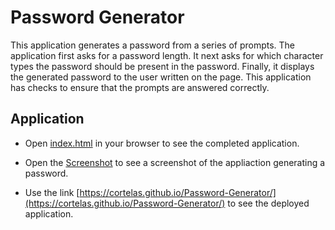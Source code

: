# Password Generator
This application generates a password from a series of prompts. The application first asks for a password length. It next asks for which character types the password should be present in the password. Finally, it displays the generated password to the user written on the page. This application has checks to ensure that the prompts are answered correctly.

## Application

* Open [index.html](Develop/index.html) in your browser to see the completed application.

* Open the [Screenshot](Develop/assets/img/screenshot.png) to see a screenshot of the appliaction generating a password.

* Use the link [https://cortelas.github.io/Password-Generator/](https://cortelas.github.io/Password-Generator/) to see the deployed application.